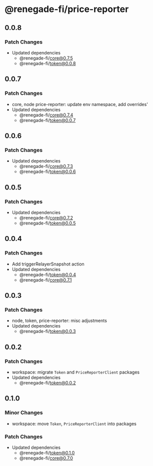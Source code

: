 # @renegade-fi/price-reporter

## 0.0.8

### Patch Changes

- Updated dependencies
  - @renegade-fi/core@0.7.5
  - @renegade-fi/token@0.0.8

## 0.0.7

### Patch Changes

- core, node price-reporter: update env namespace, add overrides'
- Updated dependencies
  - @renegade-fi/core@0.7.4
  - @renegade-fi/token@0.0.7

## 0.0.6

### Patch Changes

- Updated dependencies
  - @renegade-fi/core@0.7.3
  - @renegade-fi/token@0.0.6

## 0.0.5

### Patch Changes

- Updated dependencies
  - @renegade-fi/core@0.7.2
  - @renegade-fi/token@0.0.5

## 0.0.4

### Patch Changes

- Add triggerRelayerSnapshot action
- Updated dependencies
  - @renegade-fi/token@0.0.4
  - @renegade-fi/core@0.7.1

## 0.0.3

### Patch Changes

- node, token, price-reporter: misc adjustments
- Updated dependencies
  - @renegade-fi/token@0.0.3

## 0.0.2

### Patch Changes

- workspace: migrate `Token` and `PriceReporterClient` packages
- Updated dependencies
  - @renegade-fi/token@0.0.2

## 0.1.0

### Minor Changes

- workspace: move `Token`, `PriceReporterClient` into packages

### Patch Changes

- Updated dependencies
  - @renegade-fi/token@0.1.0
  - @renegade-fi/core@0.7.0
